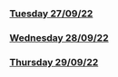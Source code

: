 ### [Tuesday 27/09/22](https://github.com/kennethpHN/core-code-from-scratch/tree/main/week11/Tuesday-27-09-22)

### [Wednesday 28/09/22](https://github.com/kennethpHN/core-code-from-scratch/tree/main/week11/Wednesday-28-09-22)

### [Thursday 29/09/22](https://github.com/kennethpHN/core-code-from-scratch/tree/main/week11/Thursday-29-09-22)
